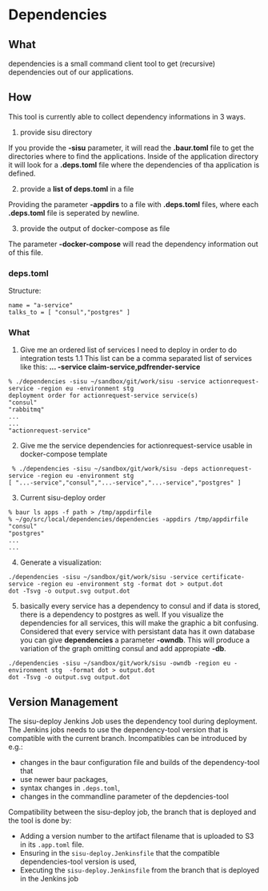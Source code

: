 # Dependencies
## What

dependencies is a small command client tool to get (recursive) dependencies out of our applications.

## How

This tool is currently able to collect dependency informations in 3 ways.

  1. provide sisu directory

  If you provide the **-sisu** parameter, it will read the **.baur.toml** file to get the directories where to find the applications.
  Inside of the application directory it will look for a **.deps.toml** file where the dependencies of tha application is defined.

  2. provide a **list of deps.toml** in a file

  Providing the parameter **-appdirs** to a file with **.deps.toml** files, where each **.deps.toml** file is seperated by newline.

  3. provide the output of docker-compose as file

  The parameter **-docker-compose** will read the dependency information out of this file.

### deps.toml

Structure:
```
name = "a-service"
talks_to = [ "consul","postgres" ]
```

### What

  1. Give me an ordered list of services I need to deploy in order to do integration tests
     1.1  This list can be a comma separated list of services like this: **...  -service claim-service,pdfrender-service**


```
% ./dependencies -sisu ~/sandbox/git/work/sisu -service actionrequest-service -region eu -environment stg
deployment order for actionrequest-service service(s)
"consul"
"rabbitmq"
...
...
"actionrequest-service"
```

  2. Give me the service dependencies for actionrequest-service usable in docker-compose template


```
 % ./dependencies -sisu ~/sandbox/git/work/sisu -deps actionrequest-service -region eu -environment stg
[ "...-service","consul","...-service","...-service","postgres" ]
```

  3. Current sisu-deploy order


```
% baur ls apps -f path > /tmp/appdirfile
% ~/go/src/local/dependencies/dependencies -appdirs /tmp/appdirfile
"consul"
"postgres"
...
...
```

  4. Generate a visualization:

```
./dependencies -sisu ~/sandbox/git/work/sisu -service certificate-service -region eu -environment stg -format dot > output.dot
dot -Tsvg -o output.svg output.dot
```

  5. basically every service has a dependency to consul and if data is stored, there is a dependency to postgres as well. If you visualize the dependencies for all services, this will make the graphic a bit confusing. Considered that every service with persistant data has it own database you can give **dependencies** a parameter **-owndb**. This will produce a variation of the graph omitting consul and add appropiate **<servicename>-db**.

```
./dependencies -sisu ~/sandbox/git/work/sisu -owndb -region eu -environment stg  -format dot > output.dot
dot -Tsvg -o output.svg output.dot
```

## Version Management

The sisu-deploy Jenkins Job uses the dependency tool during deployment.
The Jenkins jobs needs to use the dependency-tool version that is compatible
with the current branch.
Incompatibles can be introduced by e.g.:
- changes in the baur configuration file and builds of the dependency-tool that
- use newer baur packages,
- syntax changes in `.deps.toml`,
- changes in the commandline parameter of the depdencies-tool

Compatibility between the sisu-deploy job, the branch that is deployed and the
tool is done by:

- Adding a version number to the artifact filename that is uploaded to S3
  in its `.app.toml` file.
- Ensuring in the `sisu-deploy.Jenkinsfile` that the compatible
  dependencies-tool version is used,
- Executing the `sisu-deploy.Jenkinsfile` from the branch that is deployed in the
  Jenkins job
